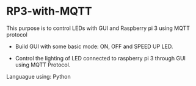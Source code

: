 # RP3-with-MQTT

This purpose is to control LEDs with GUI and Raspberry pi 3 using MQTT protocol

- Build GUI with some basic mode: ON, OFF and SPEED UP LED.

- Control the lighting of LED connected to raspberry pi 3 through GUI using MQTT
Protocol.

Languague using: Python

